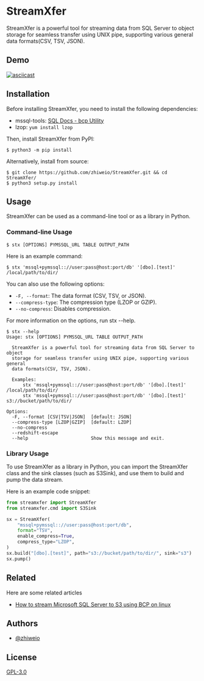# StreamXfer

StreamXfer is a powerful tool for streaming data from SQL Server to object storage for seamless transfer using UNIX
pipe, supporting various general data formats(CSV, TSV, JSON).


## Demo

[![asciicast](https://asciinema.org/a/563200.svg)](https://asciinema.org/a/563200)


## Installation

Before installing StreamXfer, you need to install the following dependencies:

* mssql-tools: [SQL Docs - bcp Utility](https://learn.microsoft.com/en-us/sql/tools/bcp-utility?view=sql-server-ver16)
* lzop: `yum install lzop`

Then, install StreamXfer from PyPI:

```shell
$ python3 -m pip install 
```

Alternatively, install from source:

```shell
$ git clone https://github.com/zhiweio/StreamXfer.git && cd StreamXfer/
$ python3 setup.py install
```


## Usage

StreamXfer can be used as a command-line tool or as a library in Python.

### Command-line Usage

```shell
$ stx [OPTIONS] PYMSSQL_URL TABLE OUTPUT_PATH
```

Here is an example command:

```shell
$ stx 'mssql+pymssql:://user:pass@host:port/db' '[dbo].[test]' /local/path/to/dir/
```

You can also use the following options:

* `-F, --format`: The data format (CSV, TSV, or JSON).
* `--compress-type`: The compression type (LZOP or GZIP).
* `--no-compress`: Disables compression.

For more information on the options, run stx --help.

```shell
$ stx --help
Usage: stx [OPTIONS] PYMSSQL_URL TABLE OUTPUT_PATH

  StreamXfer is a powerful tool for streaming data from SQL Server to object
  storage for seamless transfer using UNIX pipe, supporting various general
  data formats(CSV, TSV, JSON).

  Examples:
      stx 'mssql+pymssql:://user:pass@host:port/db' '[dbo].[test]' /local/path/to/dir/
      stx 'mssql+pymssql:://user:pass@host:port/db' '[dbo].[test]' s3://bucket/path/to/dir/

Options:
  -F, --format [CSV|TSV|JSON]  [default: JSON]
  --compress-type [LZOP|GZIP]  [default: LZOP]
  --no-compress
  --redshift-escape
  --help                       Show this message and exit.

```

### Library Usage

To use StreamXfer as a library in Python, you can import the StreamXfer class and the sink classes (such as S3Sink), and use them to build and pump the data stream.

Here is an example code snippet:

```python
from streamxfer import StreamXfer
from streamxfer.cmd import S3Sink

sx = StreamXfer(
    "mssql+pymssql:://user:pass@host:port/db",
    format="TSV",
    enable_compress=True,
    compress_type="LZOP",
)
sx.build("[dbo].[test]", path="s3://bucket/path/to/dir/", sink="s3")
sx.pump()

```

## Related

Here are some related articles

* [How to stream Microsoft SQL Server to S3 using BCP on linux](https://dstan.medium.com/streaming-microsoft-sql-server-to-s3-using-bcp-35241967d2e0)

## Authors

- [@zhiweio](https://www.github.com/zhiweio)

## License

[GPL-3.0](https://choosealicense.com/licenses/gpl-3.0/)
